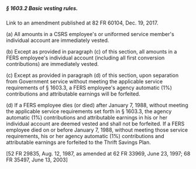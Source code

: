 ##### § 1603.2 Basic vesting rules. #####

Link to an amendment published at 82 FR 60104, Dec. 19, 2017.

(a) All amounts in a CSRS employee's or uniformed service member's individual account are immediately vested.

(b) Except as provided in paragraph (c) of this section, all amounts in a FERS employee's individual account (including all first conversion contributions) are immediately vested.

(c) Except as provided in paragraph (d) of this section, upon separation from Government service without meeting the applicable service requirements of § 1603.3, a FERS employee's agency automatic (1%) contributions and attributable earnings will be forfeited.

(d) If a FERS employee dies (or died) after January 7, 1988, without meeting the applicable service requirements set forth in § 1603.3, the agency automatic (1%) contributions and attributable earnings in his or her individual account are deemed vested and shall not be forfeited. If a FERS employee died on or before January 7, 1988, without meeting those service requirements, his or her agency automatic (1%) contributions and attributable earnings are forfeited to the Thrift Savings Plan.

[52 FR 29835, Aug. 12, 1987, as amended at 62 FR 33969, June 23, 1997; 68 FR 35497, June 13, 2003]
